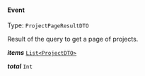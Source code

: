 

#### Event

Type: `ProjectPageResultDTO`

Result of the query to get a page of projects.

  
<article>

***items*** [`List<ProjectDTO>`](/docs/project--page#project) 

</article>
<article>

***total*** `Int` 

</article>

